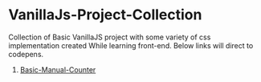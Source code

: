# VanillaJs-Project-Collection
Collection of Basic VanillaJS project with some variety of css implementation created While learning front-end. Below links will direct to codepens.

1. [Basic-Manual-Counter](https://codepen.io/Ai_J/pen/yLXQErz)
